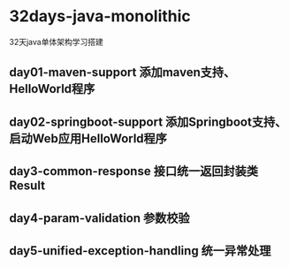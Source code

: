 # 32days-java-monolithic
32天java单体架构学习搭建

## day01-maven-support 添加maven支持、HelloWorld程序

## day02-springboot-support 添加Springboot支持、启动Web应用HelloWorld程序

## day3-common-response 接口统一返回封装类 Result

## day4-param-validation 参数校验

## day5-unified-exception-handling 统一异常处理

